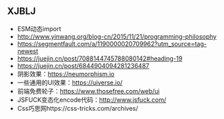 ## XJBLJ
- ESM动态import
- http://www.yinwang.org/blog-cn/2015/11/21/programming-philosophy
- https://segmentfault.com/a/1190000020709962?utm_source=tag-newest
- https://juejin.cn/post/7088144745788080142#heading-19
- https://juejin.cn/post/6844904094281236487
- 阴影效果：https://neumorphism.io
- 一些通用的UI效果：https://uiverse.io/
- 前端免费轮子：https://www.thosefree.com/web/ui
- JSFUCK变态化encode代码：http://www.jsfuck.com/
- Css巧思网https://css-tricks.com/archives/
